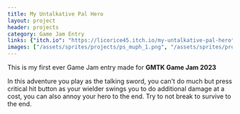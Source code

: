 ```yaml
---
title: My Untalkative Pal Hero
layout: project
header: projects
category: Game Jam Entry
links: {"itch.io": "https://licorice45.itch.io/my-untalkative-pal-hero"}
images: ["/assets/sprites/projects/ps_muph_1.png", "/assets/sprites/projects/ps_muph_2.png", "/assets/sprites/projects/ps_muph_3.png"]
---
```

This is my first ever Game Jam entry made for **GMTK Game Jam 2023**

In this adventure you play as the talking sword, you can't do much but press critical hit button as your wielder swings you to do additional damage at a cost, you can also annoy your hero to the end. Try to not break to survive to the end.
